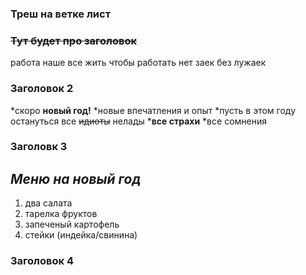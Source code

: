 ### __Треш на ветке лист__

### ~~Тут будет про заголовок~~
работа наше все
жить чтобы работать
нет заек без лужаек
### Заголовок 2
*скоро __новый год!__
*новые впечатления и опыт
*пусть в этом году остануться все ~~идиоты~~ нелады
*__все страхи__
*все сомнения
### Заголовк 3
## *Меню на новый год*
1. два салата
2. тарелка фруктов
3. запеченый картофель
4. стейки (индейка/свинина)

### Заголовок 4
